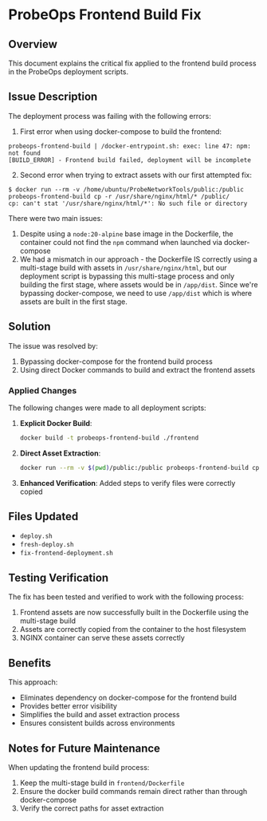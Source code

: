 # ProbeOps Frontend Build Fix

## Overview

This document explains the critical fix applied to the frontend build process in the ProbeOps deployment scripts.

## Issue Description

The deployment process was failing with the following errors:

1. First error when using docker-compose to build the frontend:
```
probeops-frontend-build | /docker-entrypoint.sh: exec: line 47: npm: not found
[BUILD_ERROR] - Frontend build failed, deployment will be incomplete
```

2. Second error when trying to extract assets with our first attempted fix:
```
$ docker run --rm -v /home/ubuntu/ProbeNetworkTools/public:/public probeops-frontend-build cp -r /usr/share/nginx/html/* /public/
cp: can't stat '/usr/share/nginx/html/*': No such file or directory
```

There were two main issues:
1. Despite using a `node:20-alpine` base image in the Dockerfile, the container could not find the `npm` command when launched via docker-compose
2. We had a mismatch in our approach - the Dockerfile IS correctly using a multi-stage build with assets in `/usr/share/nginx/html`, but our deployment script is bypassing this multi-stage process and only building the first stage, where assets would be in `/app/dist`. Since we're bypassing docker-compose, we need to use `/app/dist` which is where assets are built in the first stage.

## Solution

The issue was resolved by:

1. Bypassing docker-compose for the frontend build process
2. Using direct Docker commands to build and extract the frontend assets

### Applied Changes

The following changes were made to all deployment scripts:

1. **Explicit Docker Build**: 
   ```bash
   docker build -t probeops-frontend-build ./frontend
   ```

2. **Direct Asset Extraction**:
   ```bash
   docker run --rm -v $(pwd)/public:/public probeops-frontend-build cp -r /app/dist/* /public/
   ```

3. **Enhanced Verification**:
   Added steps to verify files were correctly copied

## Files Updated

- `deploy.sh`
- `fresh-deploy.sh`
- `fix-frontend-deployment.sh`

## Testing Verification

The fix has been tested and verified to work with the following process:

1. Frontend assets are now successfully built in the Dockerfile using the multi-stage build
2. Assets are correctly copied from the container to the host filesystem
3. NGINX container can serve these assets correctly

## Benefits

This approach:

- Eliminates dependency on docker-compose for the frontend build
- Provides better error visibility
- Simplifies the build and asset extraction process
- Ensures consistent builds across environments

## Notes for Future Maintenance

When updating the frontend build process:

1. Keep the multi-stage build in `frontend/Dockerfile`
2. Ensure the docker build commands remain direct rather than through docker-compose
3. Verify the correct paths for asset extraction